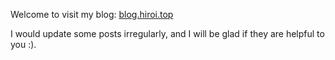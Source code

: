 Welcome to visit my blog: [blog.hiroi.top](https://blog.hiroi.top)

I would update some posts irregularly, and I will be glad if they are helpful to you :).